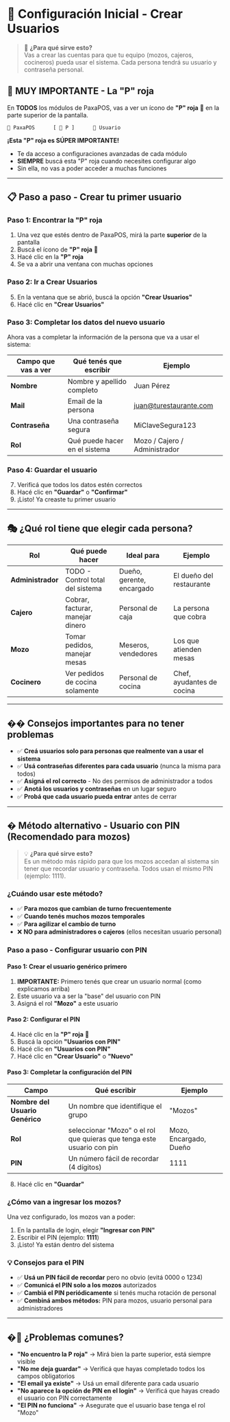 ﻿
# 👥 Configuración Inicial - Crear Usuarios

> 🎯 **¿Para qué sirve esto?**  
> Vas a crear las cuentas para que tu equipo (mozos, cajeros, cocineros) pueda usar el sistema. Cada persona tendrá su usuario y contraseña personal.

## 🔴 **MUY IMPORTANTE - La "P" roja**

En **TODOS** los módulos de PaxaPOS, vas a ver un ícono de **"P" roja** 🔴 en la parte superior de la pantalla.

`
🏪 PaxaPOS      [ 🔴 P ]      👤 Usuario
`

**¡Esta "P" roja es SÚPER IMPORTANTE!** 
- Te da acceso a configuraciones avanzadas de cada módulo
- **SIEMPRE** buscá esta "P" roja cuando necesites configurar algo
- Sin ella, no vas a poder acceder a muchas funciones

---

## 📋 **Paso a paso - Crear tu primer usuario**

### **Paso 1: Encontrar la "P" roja**
1. Una vez que estés dentro de PaxaPOS, mirá la parte **superior** de la pantalla
2. Buscá el ícono de **"P" roja** 🔴
3. Hacé clic en la **"P" roja**
4. Se va a abrir una ventana con muchas opciones

### **Paso 2: Ir a Crear Usuarios**
5. En la ventana que se abrió, buscá la opción **"Crear Usuarios"**
6. Hacé clic en **"Crear Usuarios"**

### **Paso 3: Completar los datos del nuevo usuario**
Ahora vas a completar la información de la persona que va a usar el sistema:

| Campo que vas a ver | Qué tenés que escribir | Ejemplo |
|-------------------|----------------------|---------|
| **Nombre** | Nombre y apellido completo | Juan Pérez |
| **Mail** | Email de la persona | juan@turestaurante.com |
| **Contraseña** | Una contraseña segura | MiClaveSegura123 |
| **Rol** | Qué puede hacer en el sistema | Mozo / Cajero / Administrador |

### **Paso 4: Guardar el usuario**
7. Verificá que todos los datos estén correctos
8. Hacé clic en **"Guardar"** o **"Confirmar"**
9. ¡Listo! Ya creaste tu primer usuario

---

## 🎭 **¿Qué rol tiene que elegir cada persona?**

| Rol | Qué puede hacer | Ideal para | Ejemplo |
|-----|----------------|------------|---------|
| **Administrador** | TODO - Control total del sistema | Dueño, gerente, encargado | El dueño del restaurante |
| **Cajero** | Cobrar, facturar, manejar dinero | Personal de caja | La persona que cobra |
| **Mozo** | Tomar pedidos, manejar mesas | Meseros, vendedores | Los que atienden mesas |
| **Cocinero** | Ver pedidos de cocina solamente | Personal de cocina | Chef, ayudantes de cocina |

---

## �� **Consejos importantes para no tener problemas**
- ✅ **Creá usuarios solo para personas que realmente van a usar el sistema**
- ✅ **Usá contraseñas diferentes para cada usuario** (nunca la misma para todos)
- ✅ **Asigná el rol correcto** - No des permisos de administrador a todos
- ✅ **Anotá los usuarios y contraseñas** en un lugar seguro
- ✅ **Probá que cada usuario pueda entrar** antes de cerrar

---

## � **Método alternativo - Usuario con PIN (Recomendado para mozos)**

> 💡 **¿Para qué sirve esto?**  
> Es un método más rápido para que los mozos accedan al sistema sin tener que recordar usuario y contraseña. Todos usan el mismo PIN (ejemplo: 1111).

### **¿Cuándo usar este método?**
- ✅ **Para mozos que cambian de turno frecuentemente**
- ✅ **Cuando tenés muchos mozos temporales**  
- ✅ **Para agilizar el cambio de turno**
- ❌ **NO para administradores o cajeros** (ellos necesitan usuario personal)

### **Paso a paso - Configurar usuario con PIN**

#### **Paso 1: Crear el usuario genérico primero**
1. **IMPORTANTE:** Primero tenés que crear un usuario normal (como explicamos arriba)
2. Este usuario va a ser la "base" del usuario con PIN
3. Asigná el rol **"Mozo"** a este usuario

#### **Paso 2: Configurar el PIN**
4. Hacé clic en la **"P" roja** 🔴
5. Buscá la opción **"Usuarios con PIN"**
6. Hacé clic en **"Usuarios con PIN"**
7. Hacé clic en **"Crear Usuario"** o **"Nuevo"**

#### **Paso 3: Completar la configuración del PIN**

| Campo | Qué escribir | Ejemplo |
|-------|-------------|---------|
| **Nombre del Usuario Genérico** | Un nombre que identifique el grupo | "Mozos"|
| **Rol** | seleccionar "Mozo" o el rol que quieras que tenga este usuario con pin | Mozo, Encargado, Dueño |
| **PIN** | Un número fácil de recordar (4 dígitos) | 1111 |

8. Hacé clic en **"Guardar"**

### **¿Cómo van a ingresar los mozos?**
Una vez configurado, los mozos van a poder:
1. En la pantalla de login, elegir **"Ingresar con PIN"**
2. Escribir el PIN (ejemplo: **1111**)
3. ¡Listo! Ya están dentro del sistema

### **💡 Consejos para el PIN**
- ✅ **Usá un PIN fácil de recordar** pero no obvio (evitá 0000 o 1234)
- ✅ **Comunicá el PIN solo a los mozos** autorizados
- ✅ **Cambiá el PIN periódicamente** si tenés mucha rotación de personal
- ✅ **Combiná ambos métodos:** PIN para mozos, usuario personal para administradores

---

## �🚨 **¿Problemas comunes?**
- **"No encuentro la P roja"** → Mirá bien la parte superior, está siempre visible
- **"No me deja guardar"** → Verificá que hayas completado todos los campos obligatorios
- **"El email ya existe"** → Usá un email diferente para cada usuario
- **"No aparece la opción de PIN en el login"** → Verificá que hayas creado el usuario con PIN correctamente
- **"El PIN no funciona"** → Asegurate que el usuario base tenga el rol "Mozo"
